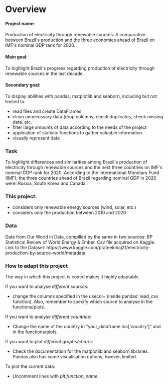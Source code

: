 <h1>Overview</h1>

<h4>Project name:</h4>

Production of electricity through renewable sources: A comparative between Brazil's production and the three economies ahead of Brazil on IMF's nominal GDP rank for 2020.

<h4>Main goal:</h4>
To highlight Brazil's progress regarding production of electricity through renewable sources in the last decade.

<h4>Secondary goal:</h4>
To display abilities with pandas, matplotlib and seaborn, including but not limited to:

* read files and create DataFrames
* clean unnecessary data (drop columns, check duplicates, check missing data, etc.
* filter large amounts of data according to the needs of the project
* application of statistic functions to gather valuable information
* visually represent data


<h3>Task</h3>

To highlight differences and similarities among Brazil's production of electricity through renewable sources and the next three countries on IMF's nominal GDP rank for 2020. According to the Intermational Monetary Fund (IMF), the three countries ahead of Brazil regarding nominal GDP in 2020 were: Russia, South Korea and Canada.

<h3>This project:</h3>

* considers only renewable energy sources (wind, solar, etc.)
* considers only the production between 2010 and 2020

<h3>Data</h3>
Data from Our World in Data, compilled by the same in two sources: BP Statistical Review of World Energy & Ember. Csv file acquired on Kaggle. Link to the Dataset:
https://www.kaggle.com/prateekmaj21/electricity-production-by-source-world/metadata

<h3>How to adapt this project</h3>

The way in which this project is coded makes it highly adaptable.

If you want to analyse <i>different sources</i>:
* change the columns specified in the usecol= (inside pandas' read_csv function). Also, remember to specify which source to analyse in the functions/plots.

If you want to analyse <i>different countries</i>:
* Change the name of the country in "your_dataframe.loc['country']" and in the functions/plots.

If you want to plot <i>different graphs/charts</i>:
* Check the documentation for the matplotlib and seaborn libraries. Pandas also has some visualisation options, hwever, limited.

To plot the current data:
* Uncomment lines with <i>plt.function_name</i>.
